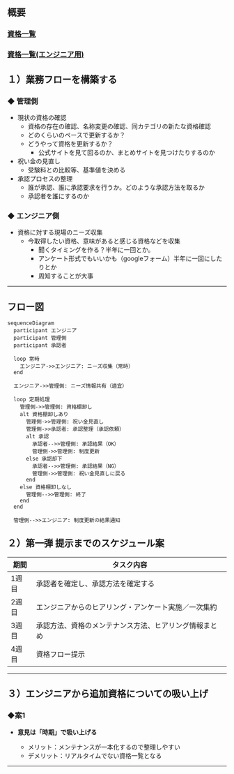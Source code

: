 ## 概要
### [資格一覧](https://docs.google.com/spreadsheets/d/1BEjduCYbwgyRkBQy6jlFVW4xpHOtSkHu/edit?gid=1271431754#gid=1271431754)
### [資格一覧(エンジニア用)](https://jin-in-house-portal.jinearth.co.jp/application/)

## １）業務フローを構築する
 
### ◆ 管理側

* 現状の資格の確認
  * 資格の存在の確認、名称変更の確認、同カテゴリの新たな資格確認
  * どのくらいのペースで更新するか？
  * どうやって資格を更新するか？
    * 公式サイトを見て回るのか、まとめサイトを見つけたりするのか
* 祝い金の見直し
  * 受験料との比較等、基準値を決める
* 承認プロセスの整理
  * 誰が承認、誰に承認要求を行うか。どのような承認方法を取るか
  * 承認者を誰にするのか

### ◆ エンジニア側

* 資格に対する現場のニーズ収集
  * 今取得したい資格、意味があると感じる資格などを収集
    * 聞くタイミングを作る？半年に一回とか。
    * アンケート形式でもいいかも（googleフォーム）半年に一回にしたりとか
    * 周知することが大事
---

## フロー図
``` mermaid
sequenceDiagram
  participant エンジニア
  participant 管理側
  participant 承認者

  loop 常時
    エンジニア->>エンジニア: ニーズ収集（常時）
  end

  エンジニア->>管理側: ニーズ情報共有（適宜）

  loop 定期処理
    管理側->>管理側: 資格棚卸し
    alt 資格棚卸しあり
      管理側->>管理側: 祝い金見直し
      管理側->>承認者: 承認整理（承認依頼）
      alt 承認
        承認者-->>管理側: 承認結果（OK）
        管理側->>管理側: 制度更新
      else 承認却下
        承認者-->>管理側: 承認結果（NG）
        管理側->>管理側: 祝い金見直しに戻る
      end
    else 資格棚卸しなし
      管理側-->>管理側: 終了
    end
  end

  管理側-->>エンジニア: 制度更新の結果通知

```
## ２）第一弾 提示までのスケジュール案

| 期間  | タスク内容                                             |
| ----- | ------------------------------------------------------ |
| 1週目 | 承認者を確定し、承認方法を確定する                     |
| 2週目 | エンジニアからのヒアリング・アンケート実施／一次集約   |
| 3週目 | 承認方法、資格のメンテナンス方法、ヒアリング情報まとめ |
| 4週目 | 資格フロー提示                                         |

---

## ３）エンジニアから追加資格についての吸い上げ

### ◆案1

* **意見は「時期」で吸い上げる**

  * メリット：メンテナンスが一本化するので整理しやすい
  * デメリット：リアルタイムでない資格一覧となる

---
